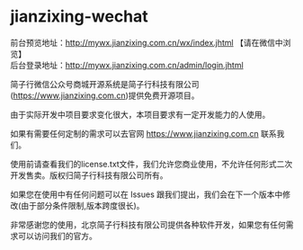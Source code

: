 # jianzixing-wechat

前台预览地址：http://mywx.jianzixing.com.cn/wx/index.jhtml 【请在微信中浏览】  
后台登录地址：http://mywx.jianzixing.com.cn/admin/login.jhtml

简子行微信公众号商城开源系统是简子行科技有限公司(https://www.jianzixing.com.cn)提供免费开源项目。

由于实际开发中项目要求变化很大，本项目要求有一定开发能力的人使用。

如果有需要任何定制的需求可以去官网 https://www.jianzixing.com.cn 联系我们。

使用前请查看我们的license.txt文件，我们允许您商业使用，不允许任何形式二次开发售卖。版权归简子行科技有限公司所有。

如果您在使用中有任何问题可以在 Issues 跟我们提出，我们会在下一个版本中修改(由于部分条件限制,版本跨度很长)。

非常感谢您的使用，北京简子行科技有限公司提供各种软件开发，如果您有任何需求可以访问我们的官方。
